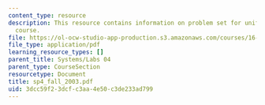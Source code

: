 ```yaml
---
content_type: resource
description: This resource contains information on problem set for unified engineering
  course.
file: https://ol-ocw-studio-app-production.s3.amazonaws.com/courses/16-01-unified-engineering-i-ii-iii-iv-fall-2005-spring-2006/3dcc59f23dcfc3aa4e50c3de233ad799_sp4_fall_2003.pdf
file_type: application/pdf
learning_resource_types: []
parent_title: Systems/Labs 04
parent_type: CourseSection
resourcetype: Document
title: sp4_fall_2003.pdf
uid: 3dcc59f2-3dcf-c3aa-4e50-c3de233ad799
---
```

